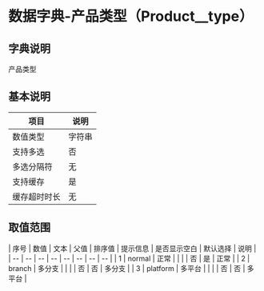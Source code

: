 # 数据字典-产品类型（Product__type）
## 字典说明
产品类型

## 基本说明
| 项目 | 说明 |
| -- | -- |
| 数值类型 | 字符串 |
| 支持多选 | 否 |
| 多选分隔符 | 无 |
| 支持缓存 | 是 |
| 缓存超时时长 | 无 |

## 取值范围
| 序号 | 数值 | 文本 | 父值 | 排序值 | 提示信息 | 是否显示空白 | 默认选择 | 说明 |
| -- | -- | -- | -- | -- | -- | -- | -- |
| 1 | normal | 正常 |  |  |  | 否 | 是 | 正常 |
| 2 | branch | 多分支 |  |  |  | 否 | 否 | 多分支 |
| 3 | platform | 多平台 |  |  |  | 否 | 否 | 多平台 |

